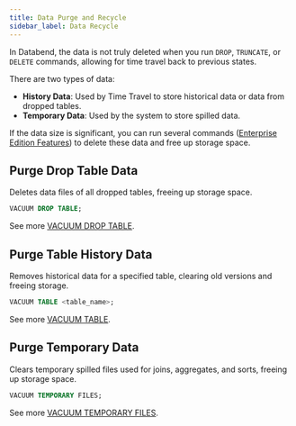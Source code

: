 ```yaml
---
title: Data Purge and Recycle
sidebar_label: Data Recycle
---
```


In Databend, the data is not truly deleted when you run `DROP`, `TRUNCATE`, or `DELETE` commands, allowing for time travel back to previous states.

There are two types of data:

- **History Data**: Used by Time Travel to store historical data or data from dropped tables.
- **Temporary Data**: Used by the system to store spilled data.

If the data size is significant, you can run several commands ([Enterprise Edition Features](/guides/overview/editions/dee/enterprise-features)) to delete these data and free up storage space.

## Purge Drop Table Data

Deletes data files of all dropped tables, freeing up storage space.

```sql
VACUUM DROP TABLE;
```

See more [VACUUM DROP TABLE](/sql/sql-commands/administration-cmds/vacuum-drop-table).

## Purge Table History Data

Removes historical data for a specified table, clearing old versions and freeing storage.

```sql
VACUUM TABLE <table_name>;
```

See more [VACUUM TABLE](/sql/sql-commands/administration-cmds/vacuum-table).

## Purge Temporary Data

Clears temporary spilled files used for joins, aggregates, and sorts, freeing up storage space.

```sql
VACUUM TEMPORARY FILES;
```

See more [VACUUM TEMPORARY FILES](/sql/sql-commands/administration-cmds/vacuum-temp-files).
